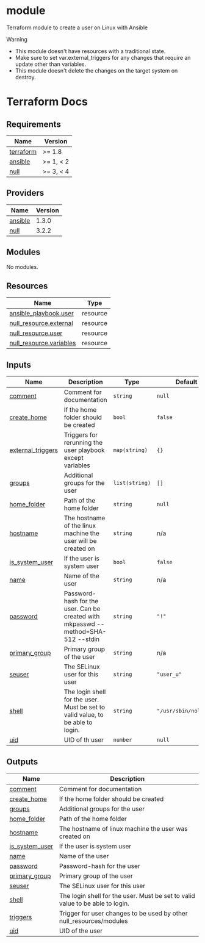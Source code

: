 # module
Terraform module to create a user on Linux with Ansible

> [!Warning]
> * This module doesn't have resources with a traditional state.
> * Make sure to set var.external_triggers for any changes that require an update other than variables.
> * This module doesn't delete the changes on the target system on destroy.

# Terraform Docs

<!-- BEGINNING OF PRE-COMMIT-TERRAFORM DOCS HOOK -->
## Requirements

| Name | Version |
|------|---------|
| <a name="requirement_terraform"></a> [terraform](#requirement\_terraform) | >= 1.8 |
| <a name="requirement_ansible"></a> [ansible](#requirement\_ansible) | >= 1, < 2 |
| <a name="requirement_null"></a> [null](#requirement\_null) | >= 3, < 4 |

## Providers

| Name | Version |
|------|---------|
| <a name="provider_ansible"></a> [ansible](#provider\_ansible) | 1.3.0 |
| <a name="provider_null"></a> [null](#provider\_null) | 3.2.2 |

## Modules

No modules.

## Resources

| Name | Type |
|------|------|
| [ansible_playbook.user](https://registry.terraform.io/providers/ansible/ansible/latest/docs/resources/playbook) | resource |
| [null_resource.external](https://registry.terraform.io/providers/hashicorp/null/latest/docs/resources/resource) | resource |
| [null_resource.user](https://registry.terraform.io/providers/hashicorp/null/latest/docs/resources/resource) | resource |
| [null_resource.variables](https://registry.terraform.io/providers/hashicorp/null/latest/docs/resources/resource) | resource |

## Inputs

| Name | Description | Type | Default | Required |
|------|-------------|------|---------|:--------:|
| <a name="input_comment"></a> [comment](#input\_comment) | Comment for documentation | `string` | `null` | no |
| <a name="input_create_home"></a> [create\_home](#input\_create\_home) | If the home folder should be created | `bool` | `false` | no |
| <a name="input_external_triggers"></a> [external\_triggers](#input\_external\_triggers) | Triggers for rerunning the user playbook except variables | `map(string)` | `{}` | no |
| <a name="input_groups"></a> [groups](#input\_groups) | Additional groups for the user | `list(string)` | `[]` | no |
| <a name="input_home_folder"></a> [home\_folder](#input\_home\_folder) | Path of the home folder | `string` | `null` | no |
| <a name="input_hostname"></a> [hostname](#input\_hostname) | The hostname of the linux machine the user will be created on | `string` | n/a | yes |
| <a name="input_is_system_user"></a> [is\_system\_user](#input\_is\_system\_user) | If the user is system user | `bool` | `false` | no |
| <a name="input_name"></a> [name](#input\_name) | Name of the user | `string` | n/a | yes |
| <a name="input_password"></a> [password](#input\_password) | Password-hash for the user. Can be created with mkpasswd --method=SHA-512 --stdin | `string` | `"!"` | no |
| <a name="input_primary_group"></a> [primary\_group](#input\_primary\_group) | Primary group of the user | `string` | n/a | yes |
| <a name="input_seuser"></a> [seuser](#input\_seuser) | The SELinux user for this user | `string` | `"user_u"` | no |
| <a name="input_shell"></a> [shell](#input\_shell) | The login shell for the user. Must be set to valid value, to be able to login. | `string` | `"/usr/sbin/nologin"` | no |
| <a name="input_uid"></a> [uid](#input\_uid) | UID of th user | `number` | `null` | no |

## Outputs

| Name | Description |
|------|-------------|
| <a name="output_comment"></a> [comment](#output\_comment) | Comment for documentation |
| <a name="output_create_home"></a> [create\_home](#output\_create\_home) | If the home folder should be created |
| <a name="output_groups"></a> [groups](#output\_groups) | Additional groups for the user |
| <a name="output_home_folder"></a> [home\_folder](#output\_home\_folder) | Path of the home folder |
| <a name="output_hostname"></a> [hostname](#output\_hostname) | The hostname of linux machine the user was created on |
| <a name="output_is_system_user"></a> [is\_system\_user](#output\_is\_system\_user) | If the user is system user |
| <a name="output_name"></a> [name](#output\_name) | Name of the user |
| <a name="output_password"></a> [password](#output\_password) | Password-hash for the user |
| <a name="output_primary_group"></a> [primary\_group](#output\_primary\_group) | Primary group of the user |
| <a name="output_seuser"></a> [seuser](#output\_seuser) | The SELinux user for this user |
| <a name="output_shell"></a> [shell](#output\_shell) | The login shell for the user. Must be set to valid value to be able to login. |
| <a name="output_triggers"></a> [triggers](#output\_triggers) | Trigger for user changes to be used by other null\_resources/modules |
| <a name="output_uid"></a> [uid](#output\_uid) | UID of the user |
<!-- END OF PRE-COMMIT-TERRAFORM DOCS HOOK -->
